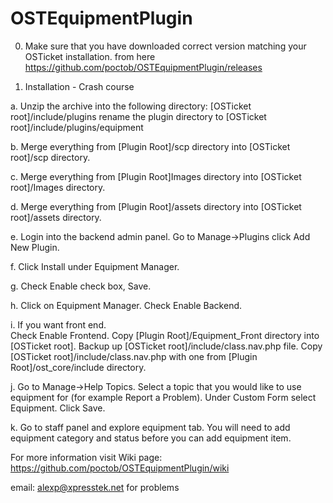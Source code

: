 OSTEquipmentPlugin
=================
0. Make sure that you have downloaded correct version matching your OSTicket installation.
from here https://github.com/poctob/OSTEquipmentPlugin/releases

1. Installation - Crash course

 a. Unzip the archive into the following directory:
    [OSTicket root]/include/plugins rename the plugin directory to [OSTicket root]/include/plugins/equipment

 b. Merge everything from  [Plugin Root]/scp directory into [OSTicket root]/scp directory.
 
 c. Merge everything from  [Plugin Root]Images directory into [OSTicket root]/Images directory.
 
 d. Merge everything from  [Plugin Root]/assets directory into [OSTicket root]/assets directory.
 
 e. Login into the backend admin panel.  Go to Manage->Plugins click Add New Plugin.
 
 f. Click Install under Equipment Manager.
 
 g. Check Enable check box, Save.
 
 h. Click on Equipment Manager.  Check Enable Backend.
 
 i. If you want front end.  
     Check Enable Frontend. 
     Copy  [Plugin Root]/Equipment_Front directory into [OSTicket root].
     Backup up [OSTicket root]/include/class.nav.php file.
     Copy [OSTicket root]/include/class.nav.php with one from [Plugin Root]/ost_core/include directory.
 
 j. Go to Manage->Help Topics. Select a topic that you would like to use equipment for (for example Report a Problem).  Under Custom Form select Equipment.  Click Save.

 k. Go to staff panel and explore equipment tab. You will need to add equipment 
 category and status before you can add equipment item.

For more information visit Wiki page:
https://github.com/poctob/OSTEquipmentPlugin/wiki

email: alexp@xpresstek.net for problems

